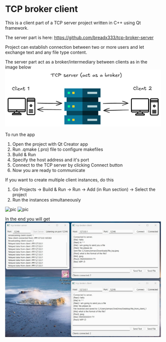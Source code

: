 # TCP broker client

This is a client part of a TCP server project written in C++ using Qt framework.

The server part is here: https://github.com/breadx333/tcp-broker-server

Project can establish connection between two or more users and let exchange text and any file type content.

The server part act as a broker/intermediary between clients as in the image below
![pic](./docs/images/tcp-broker-docs.png)

To run the app
1. Open the project with Qt Creator app
2. Run .qmake (.pro) file to configure makefiles
3. Build & Run
4. Specify the host address and it's port
5. Connect to the TCP server by clicking Connect button
6. Now you are ready to communicate

If you want to create multiple client instances, do this

1. Go Projects -> Build & Run -> Run -> Add (in Run section) -> Select the project
2. Run the instances simultaneously

![pic](./docs/images/tcp-broker-setup.png)
![pic](./docs/images/tcp-broker-run-multiple.png)

In the end you will get
![pic](./docs/images/tcp-broker-finished.jpg)

